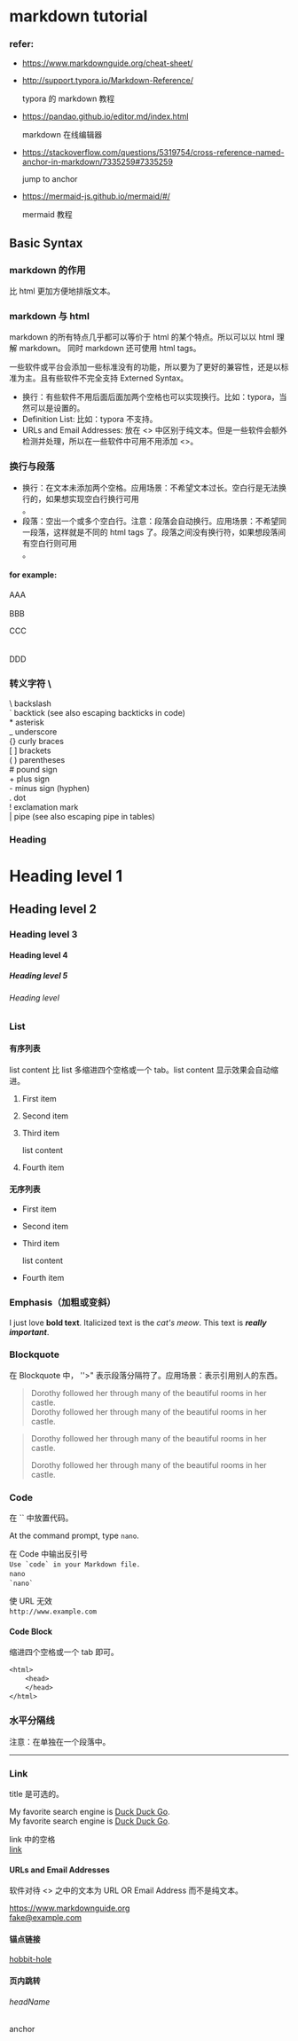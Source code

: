 # markdown tutorial

### refer:

- <https://www.markdownguide.org/cheat-sheet/>
- <http://support.typora.io/Markdown-Reference/>

	typora 的 markdown 教程

- <https://pandao.github.io/editor.md/index.html>

	markdown 在线编辑器
	
- <https://stackoverflow.com/questions/5319754/cross-reference-named-anchor-in-markdown/7335259#7335259>

	jump to anchor
	
- <https://mermaid-js.github.io/mermaid/#/>

	mermaid 教程

## Basic Syntax

### markdown 的作用

比 html 更加方便地排版文本。

### markdown 与 html

markdown 的所有特点几乎都可以等价于 html 的某个特点。所以可以以 html 理解 markdown。 同时 markdown 还可使用 html tags。

一些软件或平台会添加一些标准没有的功能，所以要为了更好的兼容性，还是以标准为主。且有些软件不完全支持 Externed Syntax。

- 换行：有些软件不用后面后面加两个空格也可以实现换行。比如：typora，当然可以是设置的。
- Definition List: 比如：typora 不支持。
- URLs and Email Addresses: 放在 \<\> 中区别于纯文本。但是一些软件会额外检测并处理，所以在一些软件中可用不用添加 \<\>。

### 换行与段落

- 换行：在文本未添加两个空格。应用场景：不希望文本过长。空白行是无法换行的，如果想实现空白行换行可用 <br />。
- 段落：空出一个或多个空白行。注意：段落会自动换行。应用场景：不希望同一段落，这样就是不同的 html tags 了。段落之间没有换行符，如果想段落间有空白行则可用 <br />。

#### for example: 

AAA  
<br />
BBB

CCC  
<br /><br />
DDD

### 转义字符 \\

\\	backslash  
\`	backtick (see also escaping backticks in code)  
\*	asterisk  
\_	underscore  
\{\}	curly braces  
\[ \]	brackets  
\( \)	parentheses   
\#	pound sign  
\+	plus sign  
\-	minus sign (hyphen)  
\.	dot   
\!	exclamation mark  
\|	pipe (see also escaping pipe in tables)

### Heading

# Heading level 1

## Heading level 2

### Heading level 3

#### Heading level 4

##### Heading level 5

###### Heading level

### List

#### 有序列表

list content 比 list 多缩进四个空格或一个 tab。list content 显示效果会自动缩进。

1. First item

1. Second item

1. Third item

    list content

1. Fourth item

#### 无序列表

- First item
- Second item
- Third item
  
    list content
    
- Fourth item

### Emphasis（加粗或变斜）

I just love **bold text**.
Italicized text is the *cat's meow*.
This text is ***really important***.

### Blockquote

在 Blockquote 中， ''>" 表示段落分隔符了。应用场景：表示引用别人的东西。

> Dorothy followed her through many of the beautiful rooms in her castle.  
> Dorothy followed her through many of the beautiful rooms in her castle.

> Dorothy followed her through many of the beautiful rooms in her castle.
> 
>
> Dorothy followed her through many of the beautiful rooms in her castle.

### Code

在 \`\` 中放置代码。

At the command prompt, type `nano`.  

在 Code 中输出反引号  
``Use `code` in your Markdown file.``  
```nano```  
`` `nano` ``

使 URL 无效  
`http://www.example.com`

#### Code Block

缩进四个空格或一个 tab 即可。

    <html>
        <head>
        </head>
    </html>

### 水平分隔线

注意：在单独在一个段落中。

---

### Link

title 是可选的。

My favorite search engine is [Duck Duck Go](https://duckduckgo.com).  
My favorite search engine is [Duck Duck Go](https://duckduckgo.com "title").

link 中的空格  
[link](https://www.example.com/my%20great%20page)  

#### URLs and Email Addresses

软件对待 \<\> 之中的文本为 URL OR Email Address 而不是纯文本。

<https://www.markdownguide.org>  
<fake@example.com>

#### 锚点链接

[hobbit-hole][1]  

[1]: https://en.wikipedia.org/wiki/Hobbit#Lifestyle
[1]: https://en.wikipedia.org/wiki/Hobbit#Lifestyle "Hobbit lifestyles"
[1]: https://en.wikipedia.org/wiki/Hobbit#Lifestyle "Hobbit lifestyles"
[1]: https://en.wikipedia.org/wiki/Hobbit#Lifestyle "Hobbit lifestyles"
[1]: <https://en.wikipedia.org/wiki/Hobbit#Lifestyle> "Hobbit lifestyles"
[1]: <https://en.wikipedia.org/wiki/Hobbit#Lifestyle> "Hobbit lifestyles"
[1]: <https://en.wikipedia.org/wiki/Hobbit#Lifestyle> "Hobbit lifestyles"


#### 页内跳转

###### headName

<a name="anchorName">anchor</a>  

<br /><br /><br /><br /><br />
<br /><br /><br /><br /><br />
<br /><br /><br /><br /><br />
<br /><br /><br /><br /><br />
<br /><br /><br /><br /><br />
<br /><br /><br /><br /><br />
<br /><br /><br /><br /><br />
<br /><br /><br /><br /><br />

[jump to head](#headName)

[jump to anchor](#anchorName)

### 插入图片

title 是可选的。

![alt text](.\tux.png "title")

![](https://img.shields.io/github/stars/pandao/editor.md.svg)

## Extended Syntax

### 表格

| Syntax | Description |
| ----------- | ----------- |
| Header | Title |
| Paragraph | Text |

表格宽度可调，但是 typora 显示结果没有达到预期效果。  
| Syntax    | Description |
| ---- | -------------------------- |
| Header    | Title       |
| Paragraph | Text        |

| Syntax      | Description | Test Text     |
| :---        |    :----:   |          ---: |
| Header      | Title       | Here's this   |
| Paragraph   | Text        | And more      |

| Function name | Description                    |
| ------------- | ------------------------------ |
| `help()`      | Display the help window.       |
| `destroy()`   | **Destroy your computer!**     |

### Fenced Code Blocks

如果使用缩进四个空格或一个 tab 的方式不方便则可使用此方法。

```
{
  "firstName": "John",
  "lastName": "Smith",
  "age": 25
}
```

#### Syntax Highlighting

支持多种语言。

```json
{
  "firstName": "John",
  "lastName": "Smith",
  "age": 25
}
```

### 脚注

Here's a simple footnote,[^1] and here's a longer one.[^bignote]

[^1]: This is the first footnote. 
[^bignote]: Here's one with multiple paragraphs and code.
    Indent paragraphs to include them in the footnote.
    `{ my code }`
    Add as many paragraphs as you like.

### 标题 ID

可为标题添加 ID。可用于 CSS 渲染。

### My Great Heading {#custom-id}

### Definition Lists

First Term
: This is the definition of the first term.

Second Term
: This is one definition of the second term.
: This is another definition of the second term.


### Strikethrough

~~The world is flat.~~ We now know that the world is round.

### Task Lists

- [x] Write the press release
- [ ] Update the website
- [ ] Contact the media

### Emoji

Gone camping! :tent: Be back soon.  
That is so funny! :joy:

## 多个 Elments 结合使用

### List 的结合

#### 有序列表的嵌套

1. First item
1. Second item
1. Third item
    1. Indented item
    	1. Indented item
    	1. Indented item
    1. Indented item
1. Fourth item

#### 无序列表嵌套

- First item
- Second item
- Third item
    - Indented item
        - Indented item
            - Indented item
    - Indented item
- Fourth item

#### 有序列表与无序列表的嵌套

1. First item
1. Second item
1. Third item
    - Indented item
    - Indented item
1. Fourth item

#### list 下的添加 Elements，Blockquotes，Code Blocks，Images

注意：Code Blocks 要多缩进四个空格或两个 tab 才能成为列表的内容。

- This is the first list item.
    - Indented item
		
    	list content
    	
		>list content

    		code block as list content
    	
    	![Tux, the Linux mascot](./tux.png)
    
- Here's the second list item.
- And here's the third list item.

not list content


### Blockquote 的结合

> Dorothy followed her through many of the beautiful rooms in her castle.
>
>> The Witch bade her clean the pots and kettles and sweep the floor and keep the fire fed with wood.

#### Blockquote 下使用标题，List,  粗体，斜休

> #### The quarterly results look great!
>
> - Revenue was off the chart.
> - Profits were higher than ever.
>
>  *Everything* is going according to **plan**.

### Emphasis（加粗或变斜）的结合

I love supporting the **[EFF](https://eff.org)**.
This is the *[Markdown Guide](https://www.markdownguide.org)*.
See the section on [`code`](#code).

### 图片的结合

[![An old rock in the desert](./tux.png "Shiprock, New Mexico by Beau Rogers")](https://www.baidu.com)

### markdown 中使用 html tags

This **word** is bold. This <em>word</em> is italic.

<h1 align="center">Head 1</h1>

### 数学公式

markdown 支持完整 LaTex 数学公式语法

$$
\mathbf{V}_1 \times \mathbf{V}_2 =  \begin{vmatrix}
\mathbf{i} & \mathbf{j} & \mathbf{k} \\
\frac{\partial X}{\partial u} &  \frac{\partial Y}{\partial u} & 0 \\
\frac{\partial X}{\partial v} &  \frac{\partial Y}{\partial v} & 0 \\
\end{vmatrix}
$$

### 绘图

#### mermaid (支持很多图，不能一一列举)

##### mermaid graph

```mermaid
%% mermaid 的 graph
%% 图的方向是水平的。graph TD 则是垂直的。
graph LR

    %% 用个框围起来
    subgraph SGA
        A[Square shape]
        B(Rounded square shape)
        C((Circle shape))
        %% 还有很多形状

        A --- B --> |Two line<br />edge comment| C
        B -.- A
        C ==> B
        %% 还有很多种线
    end

    D{Diamond}
    od>Odd shape]
    db[(Database)]

    %% 填充与边框
    classDef green fill:#9f6,stroke:#333,stroke-width:2px;
    classDef orange fill:#f96,stroke:#333,stroke-width:4px;
    class A,B green
    class C orange
```

```mermaid
%% 用 mermaid 的 graph 画思维导图
graph LR

    A(主题A)
        AA(主题AA)
            AAA(主题AAA)
            AAB(主题AAB) 
                AABDesc(主题AAB描述)
        AB(主题AB)
            ABA(主题ABA)
            ABB(主题ABB)

    A --- AA
    A --- AB
    AA --- AAA
    AA --- AAB -.- AABDesc
    AB --- ABA
    AB --- ABB

```

```mermaid
%% 用 mermaid 的 graph 画流程图
graph TD
    A(用户登陆)
    B[登陆操作]
    C{登陆成功 Yes or No?}
    D[进入后台]

    A --> B --> C
    C -->|yes| D
    C -->|no| A
```

##### mermaid sequenceDiagram

```mermaid
%% mermaid 的时序图
sequenceDiagram
    Alice ->> Bob: Hello Bob, how are you?
    Bob-->>John: How about you John?
    Bob--x Alice: I am good thanks!
    Bob-x John: I am good thanks!
    Note right of John: Bob thinks a long<br/>long time, so long<br/>that the text does<br/>not fit on a row.

    Bob-->Alice: Checking with John...
    Alice->John: Yes... John, how are you?
```

```mermaid
sequenceDiagram
    loop Daily query
        Alice->>Bob: Hello Bob, how are you?
        alt is sick
            Bob->>Alice: Not so good :(
        else is well
            Bob->>Alice: Feeling fresh like a daisy
        end

        opt Extra response
            Bob->>Alice: Thanks for asking
        end
    end
```

```mermaid
sequenceDiagram
    participant Alice
    participant Bob
    Alice->>John: Hello John, how are you?
    loop Healthcheck
        John->>John: Fight against hypochondria
    end
    Note right of John: Rational thoughts<br/>prevail...
    John-->>Alice: Great!
    John->>Bob: How about you?
    Bob-->>John: Jolly good!
```

##### mermaid classDiagram

```mermaid
classDiagram
	%% 返回值是可选的
    class BankAccount
    BankAccount : +String owner
    BankAccount : +Bigdecimal balance
    BankAccount : +deposit(amount) bool
    BankAccount : +withdrawl(amount) int
```

```mermaid
classDiagram
	%% 定义类的另外一种方法
    class BankAccount{
        +String owner
        +BigDecimal balance
        +deposit(amount) bool
        +withdrawl(amount)
    }
```

```mermaid
classDiagram
class Square~Shape~
Square : id int
Square : position List~int~
Square : setPoints(List~int~ points)
Square : getPoints() List~int~
Square : -List~string~ messages
Square : +setMessages(List~string~ messages)
Square : +getMessages() List~string~
```

```mermaid
classDiagram
    classA <|-- classB
    classC *-- classD
    classE o-- classF
    classG <-- classH
    classI -- classJ
    classK <.. classL
    classM <|.. classN
    classO .. classP
```
```mermaid
classDiagram
    classA --|> classB : Inheritance
    classC --* classD : Composition
    classE --o classF : Aggregation
    classG --> classH : Association
    classI -- classJ : Link(Solid)
    classK ..> classL : Dependency
    classM ..|> classN : Realization
    classO .. classP : Link(Dashed)
```

##### mermaid stateDiagram
```mermaid
stateDiagram-v2
    [*] --> First: A transition

    state First {
        [*] --> Second

        state Second {
            [*] --> second
            second --> Third

            state Third {
                [*] --> third
                third --> [*]
            }
        }
    }
```

```mermaid
stateDiagram-v2
    state fork_state <<fork>>
      [*] --> fork_state
      fork_state --> State2
      fork_state --> State3

      state join_state <<join>>
      State2 --> join_state
      State3 --> join_state
      join_state --> State4
      State4 --> [*]
```

```mermaid
stateDiagram-v2
    State1: The state with a note
    note right of State1
        Important information! You can write
        notes.
    end note
    State1 --> State2
    note left of State2 : This is the note to the left.
```

```mermaid
stateDiagram-v2
    [*] --> Active

    state Active {
        [*] --> NumLockOff
        NumLockOff --> NumLockOn : EvNumLockPressed
        NumLockOn --> NumLockOff : EvNumLockPressed
        --
        [*] --> CapsLockOff
        CapsLockOff --> CapsLockOn : EvCapsLockPressed
        CapsLockOn --> CapsLockOff : EvCapsLockPressed
        --
        [*] --> ScrollLockOff
        ScrollLockOff --> ScrollLockOn : EvCapsLockPressed
        ScrollLockOn --> ScrollLockOff : EvCapsLockPressed
    }
```

##### mermaid pie

```mermaid
%% mermaid 的饼图
pie title What Voldemort doesn't have?
    "FRIENDS" : 2
    "FAMILY" : 3
    "NOSE" : 45
```

##### mermaid gantt

```mermaid
%% mermaind 的甘特图
gantt
    title A Gantt Diagram
    dateFormat  YYYY-MM-DD
    section Section
    A task           :a1, 2014-01-01, 30d
    Another task     :after a1  , 20d
    section Another
    Task in sec      :2014-01-12  , 12d
    another task      : 24d
```

#### 绘制流程图 Flowchart

```flow
st=>start: 用户登陆
op=>operation: 登陆操作
cond=>condition: 登陆成功 Yes or No?
e=>end: 进入后台

st->op->cond
cond(yes)->e
cond(no)->op
```

#### 绘制序列图 Sequence Diagram

```sequence
    Alice ->> Bob: Hello Bob, how are you?
    Bob-->>John: How about you John?
    Bob--x Alice: I am good thanks!
    Bob-x John: I am good thanks!
    Note right of John: Bob thinks a long<br/>long time, so long<br/>that the text does<br/>not fit on a row.

    Bob-->Alice: Checking with John...
    Alice->John: Yes... John, how are you?
```

## 实践 （个人风格）

以三级标题为主，因为大小比较合适。

如果小标题是列举的，则用 list 代替否则用小标题。如果是不可列举的且是要缩进的则用 >。

标题的说明内容用 <p></p>，不必用 quoteblock。

"综上所述"的内容，放在分隔线下。内容不接上文也用分隔线隔开。

解释/补充的内容的用斜体。quoteblock 内解释/补充的内容不用斜体了，如果多行则排版麻烦。加粗同理。